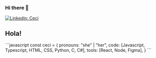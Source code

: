### Hi there 👋

[![Linkedin: Ceci](https://img.shields.io/badge/-ceci-blue?style=flat-square&logo=Linkedin&logoColor=white&link=https://www.linkedin.com/in/maria-cecilia-calanna-46a09a1a4//)](https://www.linkedin.com/in/maria-cecilia-calanna-46a09a1a4/)

<h2> Hola! </h2>
```javascript
const ceci = {
  pronouns: "she" | "her",
  code: [Javascript, Typescript, HTML, CSS, Python, C, C#],
  tools: [React, Node, Figma],
}
```
